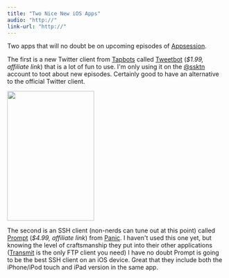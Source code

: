 ```yaml
---
title: "Two Nice New iOS Apps"
audio: "http://"
link-url: "http://"
---
```

<p>Two apps that will no doubt be on upcoming episodes of <a href="http://ssktn.com/shows/appsession/">Appsession</a>.</p>
<p>The first is a new Twitter client from <a href="http://tapbots.com/">Tapbots</a> called <a href="http://click.linksynergy.com/fs-bin/stat?id=6PFrOqNV4B8&offerid=146261&type=3&subid=0&tmpid=1826&RD_PARM1=http%253A%252F%252Fitunes.apple.com%252Fca%252Fapp%252Ftweetbot-a-twitter-client%252Fid428851691%253Fmt%253D8%2526uo%253D4%2526partnerId%253D30" target="itunes_store">Tweetbot</a> (<em>$1.99, affiliate link</em>) that is a lot of fun to use. I'm only using it on the <a href="http://www.twitter.com/ssktn">@ssktn</a> account to toot about new episodes. Certainly good to have an alternative to the official Twitter client.</p>
<p><img src="https://chrisenns.com/wp-content/uploads/2011/04/IMG_1477-200x300.png" alt="" title="Tweetbot" width="200" height="300" class="aligncenter size-medium wp-image-19466" /></p>
<p>The second is an SSH client (non-nerds can tune out at this point) called <a href="http://click.linksynergy.com/fs-bin/stat?id=6PFrOqNV4B8&offerid=146261&type=3&subid=0&tmpid=1826&RD_PARM1=http%253A%252F%252Fitunes.apple.com%252Fca%252Fapp%252Fprompt%252Fid421507115%253Fmt%253D8%2526uo%253D4%2526partnerId%253D30" target="itunes_store">Prompt</a> (<em>$4.99, affiliate link</em>) from <a href="http://panic.com/">Panic</a>. I haven't used this one yet, but knowing the level of craftsmanship they put into their other applications (<a href="http://panic.com/transmit/">Transmit</a> is the only FTP client you need) I have no doubt Prompt is going to be the best SSH client on an iOS device. Great that they include both the iPhone/iPod touch and iPad version in the same app.</p>
